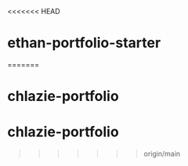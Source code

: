 <<<<<<< HEAD
# ethan-portfolio-starter
=======
# chlazie-portfolio
# chlazie-portfolio
>>>>>>> origin/main
